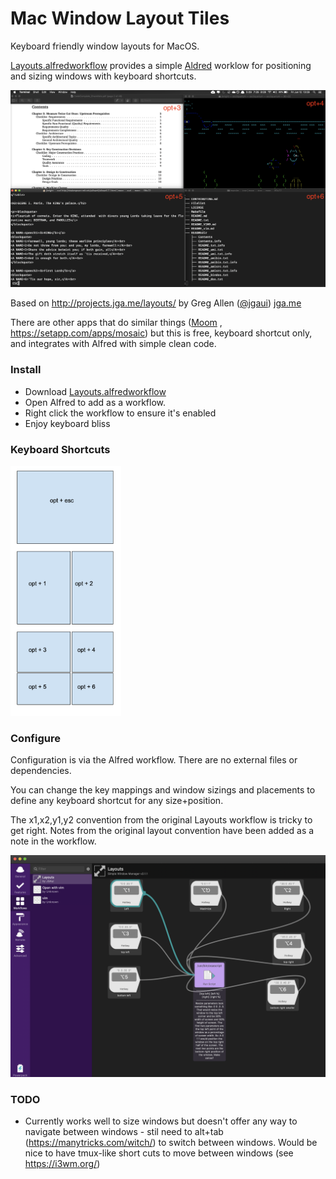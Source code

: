 # Mac Window Layout Tiles

Keyboard friendly window layouts for MacOS.

[Layouts.alfredworkflow](Layouts.alfredworkflow) provides a simple [Aldred](https://www.alfredapp.com/) worklow for positioning and sizing windows with keyboard shortcuts.

<img src="screenshot.png" alt="screenshot" style="zoom:50%;" />

Based on http://projects.jga.me/layouts/ by Greg Allen ([@jgaui](http://twitter.com/jgaui)) [jga.me](http://jga.me) 

There are other apps that do similar things ([Moom](https://manytricks.com/moom/) , https://setapp.com/apps/mosaic) but this is free, keyboard shortcut only, and integrates with Alfred with simple clean code.

### Install

- Download [Layouts.alfredworkflow](Layouts.alfredworkflow) 
- Open Alfred to add as a workflow.
- Right click the workflow to ensure it's enabled 
- Enjoy keyboard bliss

### Keyboard Shortcuts

<img src="layouts.png" alt="layouts" style="height:400px;" />

### Configure

Configuration is via the Alfred workflow. There are no external files or dependencies. 

You can change the key mappings and window sizings and placements to define any keyboard shortcut for any size+position.

The x1,x2,y1,y2 convention from the original Layouts workflow is tricky to get right. Notes from the original layout convention have been added as a note in the workflow.

<img src="configure.png" alt="configure" style="zoom:50%;" />

### TODO

- Currently works well to size windows but doesn't offer any way to navigate between windows - stil need to alt+tab (https://manytricks.com/witch/) to switch between windows. Would be nice to have tmux-like short cuts to move between windows (see https://i3wm.org/)  

